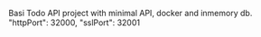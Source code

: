 
Basi Todo API project with minimal API, docker and inmemory db.
      "httpPort": 32000,
      "sslPort": 32001
